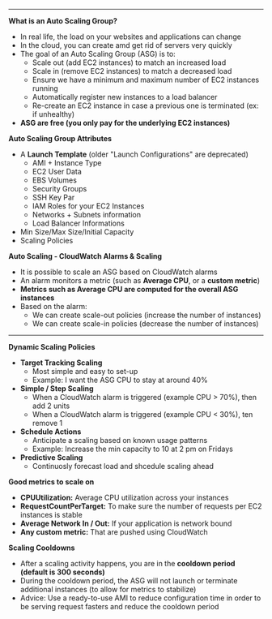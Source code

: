 ****
**What is an Auto Scaling Group?**

* In real life, the load on your websites and applications can change
* In the cloud, you can create amd get rid of servers very quickly
* The goal of an Auto Scaling Group (ASG) is to:
  * Scale out (add EC2 instances) to match an increased load
  * Scale in (remove EC2 instances) to match a decreased load
  * Ensure we have a minimum and maximum number of EC2 instances running
  * Automatically register new instances to a load balancer
  * Re-create an EC2 instance in case a previous one is terminated (ex: if unhealthy)
* **ASG are free (you only pay for the underlying EC2 instances)**

**Auto Scaling Group Attributes**

* A **Launch Template** (older "Launch Configurations" are deprecated)
  * AMI + Instance Type
  * EC2 User Data
  * EBS Volumes
  * Security Groups
  * SSH Key Par
  * IAM Roles for your EC2 Instances
  * Networks + Subnets information
  * Load Balancer Informations
* Min Size/Max Size/Initial Capacity
* Scaling Policies

**Auto Scaling - CloudWatch Alarms & Scaling**

* It is possible to scale an ASG based on CloudWatch alarms
* An alarm monitors a metric (such as **Average CPU**, or a **custom metric**)
* **Metrics such as Average CPU are computed for the overall ASG instances**
* Based on the alarm:
  * We can create scale-out policies (increase the number of instances)
  * We can create scale-in policies (decrease the number of instances)
****
**Dynamic Scaling Policies**

* **Target Tracking Scaling**
  * Most simple and easy to set-up
  * Example: I want the ASG CPU to stay at around 40%
* **Simple / Step Scaling**
  * When a CloudWatch alarm is triggered (example CPU > 70%), then add 2 units
  * When a CloudWatch alarm is triggered (example CPU < 30%), ten remove 1
* **Schedule Actions**
  * Anticipate a scaling based on known usage patterns
  * Example: Increase the min capacity to 10 at 2 pm on Fridays
* **Predictive Scaling**
  * Continuosly forecast load and shcedule scaling ahead

**Good metrics to scale on**

  * **CPUUtilization:** Average CPU utilization across your instances
  * **RequestCountPerTarget:** To make sure the number of requests per EC2 instances is stable
  * **Average Network In / Out:** If your application is network bound
  * **Any custom metric:** That are pushed using CloudWatch

**Scaling Cooldowns**

* After a scaling activity happens, you are in the **cooldown period (default is 300 seconds)**
* During the cooldown period, the ASG will not launch or terminate additional instances (to allow for metrics to stabilize)
* Advice: Use a ready-to-use AMI to reduce configuration time in order to be serving request fasters and reduce the cooldown period